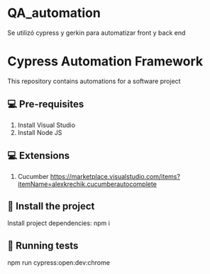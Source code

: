 # QA_automation
Se utilizó cypress y gerkin para automatizar front y back end

# Cypress Automation Framework

This repository contains automations for a software project


## 💻 Pre-requisites

1. Install Visual Studio
2. Install Node JS


## 💻 Extensions

1. Cucumber https://marketplace.visualstudio.com/items?itemName=alexkrechik.cucumberautocomplete


## 🚀 Install the project

Install project dependencies: npm i


## 🧪 Running tests

npm run cypress:open:dev:chrome